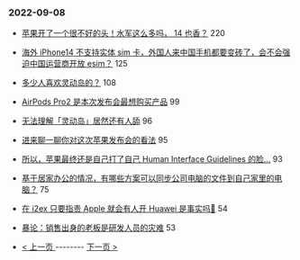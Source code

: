 ### 2022-09-08 
- [苹果开了一个很不好的头！水军这么多吗， 14 也香？](https://www.v2ex.com/t/878513) 220
- [海外 iPhone14 不支持实体 sim 卡，外国人来中国手机都要变砖了，会不会强迫中国运营商开放 esim？](https://www.v2ex.com/t/878502) 125
- [多少人喜欢灵动岛的？](https://www.v2ex.com/t/878603) 108
- [AirPods Pro2 是本次发布会最想购买产品](https://www.v2ex.com/t/878517) 99
- [无法理解「灵动岛」居然还有人舔](https://www.v2ex.com/t/878634) 96
- [进来聊一聊你对这次苹果发布会的看法](https://www.v2ex.com/t/878516) 95
- [所以，苹果最终还是自己打了自己 Human Interface Guidelines 的脸…](https://www.v2ex.com/t/878488) 93
- [基于居家办公的情况，有哪些方案可以同步公司电脑的文件到自己家里的电脑？](https://www.v2ex.com/t/878532) 75
- [在 i2ex 只要指责 Apple 就会有人开 Huawei 是事实吗🤔](https://www.v2ex.com/t/878630) 54
- [暴论：销售出身的老板是研发人员的灾难](https://www.v2ex.com/t/878534) 53 

- [ < 上一页 ](https://github.com/able8/v2ex-hot-record/blob/master/2022-09-07.md) -------- [ 下一页 > ](https://github.com/able8/v2ex-hot-record/blob/master/2022-09-09.md)